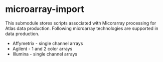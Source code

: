 # microarray-import

This submodule stores scripts associated with Micorarray processing for Atlas data production.
Following microarray technologies are supported in data production.
- Affymetrix - single channel arrays
- Agilent - 1 and 2 color arrays
- Illumina - single channel arrays

